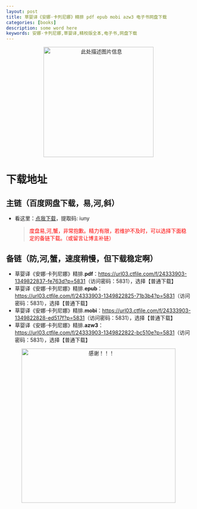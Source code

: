 ```yaml
---
layout: post
title: 草婴译《安娜·卡列尼娜》精排 pdf epub mobi azw3 电子书网盘下载
categories: [books]
description: some word here
keywords: 安娜·卡列尼娜,草婴译,精校版全本,电子书,网盘下载
---
```


<div align="center"><img src="https://qweree.cn/wp-content/uploads/2024/10/an-na-ka-lie-ni-na.jpg" alt="此处描述图片信息" width="300px" height="auto"></div>

# 下载地址

## 主链（百度网盘下载，易,河,斜）

- 看这里：[点我下载](https://pan.baidu.com/s/1iMXUbSbtZQZjDcqDmnWUyw?pwd=iuny)，提取码: iuny

  > <p style="color:red" >度盘易,河,蟹，非常抱歉。精力有限，若维护不及时，可以选择下面稳定的备链下载。（或留言让博主补链）</p>

## 备链（防,河,蟹，速度稍慢，但下载稳定啊）

- 草婴译《安娜·卡列尼娜》精排.**pdf**：<https://url03.ctfile.com/f/24333903-1349822837-fe763d?p=5831>（访问密码：5831），选择【普通下载】
- 草婴译《安娜·卡列尼娜》精排.**epub**：<https://url03.ctfile.com/f/24333903-1349822825-71b3b4?p=5831>（访问密码：5831），选择【普通下载】
- 草婴译《安娜·卡列尼娜》精排.**mobi**：<https://url03.ctfile.com/f/24333903-1349822828-ed517f?p=5831>（访问密码：5831），选择【普通下载】
- 草婴译《安娜·卡列尼娜》精排.**azw3**：<https://url03.ctfile.com/f/24333903-1349822822-bc510e?p=5831>（访问密码：5831），选择【普通下载】

<div align="center"><img src="https://pic.imgdb.cn/item/661246bf68eb935713c7f81c.gif" alt="感谢！！！" width="420px" height="auto"/></div>
